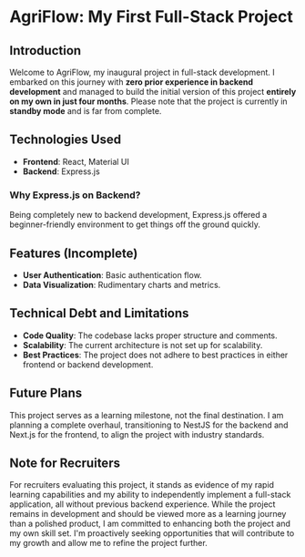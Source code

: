 # AgriFlow: My First Full-Stack Project

## Introduction
Welcome to AgriFlow, my inaugural project in full-stack development. I embarked on this journey with **zero prior experience in backend development** and managed to build the initial version of this project **entirely on my own in just four months**. 
Please note that the project is currently in **standby mode** and is far from complete.

## Technologies Used
- **Frontend**: React, Material UI
- **Backend**: Express.js

### Why Express.js on Backend?
Being completely new to backend development, Express.js offered a beginner-friendly environment to get things off the ground quickly.

## Features (Incomplete)
- **User Authentication**: Basic authentication flow.
- **Data Visualization**: Rudimentary charts and metrics.

## Technical Debt and Limitations
- **Code Quality**: The codebase lacks proper structure and comments.
- **Scalability**: The current architecture is not set up for scalability.
- **Best Practices**: The project does not adhere to best practices in either frontend or backend development.

## Future Plans
This project serves as a learning milestone, not the final destination. I am planning a complete overhaul, transitioning to NestJS for the backend and Next.js for the frontend, to align the project with industry standards.

## Note for Recruiters
For recruiters evaluating this project, it stands as evidence of my rapid learning capabilities and my ability to independently implement a full-stack application, all without previous backend experience. While the project remains in development and should be viewed more as a learning journey than a polished product, I am committed to enhancing both the project and my own skill set. I'm proactively seeking opportunities that will contribute to my growth and allow me to refine the project further.
